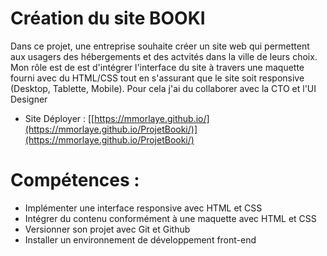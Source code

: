 
# Création du site BOOKI

Dans ce projet, une entreprise souhaite créer un site web qui permettent aux usagers des hébergements et des actvités dans la ville de leurs choix. 
Mon rôle est de est d'intégrer l'interface du site à travers une maquette fourni avec du HTML/CSS tout en s'assurant que le site soit responsive (Desktop, Tablette, Mobile).
Pour cela j'ai du collaborer avec la CTO et l'UI Designer 
- Site Déployer : [[https://mmorlaye.github.io/](https://mmorlaye.github.io/ProjetBooki/)](https://mmorlaye.github.io/ProjetBooki/)


# Compétences : 

 - Implémenter une interface responsive avec HTML et CSS
 - Intégrer du contenu conformément à une maquette avec HTML et CSS
 - Versionner son projet avec Git et Github
 - Installer un environnement de développement front-end
